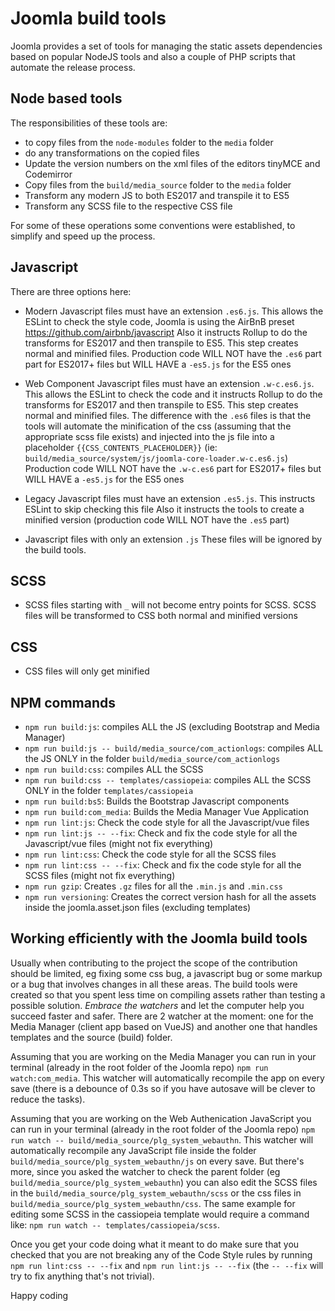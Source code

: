 # Joomla build tools

Joomla provides a set of tools for managing the static assets dependencies based on popular NodeJS tools and also a couple of PHP scripts that automate the release process.

## Node based tools
The responsibilities of these tools are:
- to copy files from the `node-modules` folder to the `media` folder
- do any transformations on the copied files
- Update the version numbers on the xml files of the editors tinyMCE and Codemirror
- Copy files from the `build/media_source` folder to the `media` folder
- Transform any modern JS to both ES2017 and transpile it to ES5
- Transform any SCSS file to the respective CSS file

For some of these operations some conventions were established, to simplify and speed up the process.

## Javascript
There are three options here:
- Modern Javascript files must have an extension `.es6.js`.
  This allows the ESLint to check the style code, Joomla is using the AirBnB preset https://github.com/airbnb/javascript
  Also it instructs Rollup to do the transforms for ES2017 and then transpile to ES5. This step creates normal and minified files.
  Production code WILL NOT have the `.es6` part part for ES2017+ files but WILL HAVE a `-es5.js` for the ES5 ones

- Web Component Javascript files must have an extension `.w-c.es6.js`.
  This allows the ESLint to check the code and it instructs Rollup to do the transforms for ES2017 and then transpile to ES5. This step creates normal and minified files. The difference with the `.es6` files is that the tools will automate the minification of the css (assuming that the appropriate scss file exists) and injected into the js file into a placeholder `{{CSS_CONTENTS_PLACEHOLDER}}` (ie: `build/media_source/system/js/joomla-core-loader.w-c.es6.js`)
  Production code WILL NOT have the `.w-c.es6` part for ES2017+ files but WILL HAVE a `-es5.js` for the ES5 ones

- Legacy Javascript files must have an extension `.es5.js`.
  This instructs ESLint to skip checking this file
  Also it instructs the tools to create a minified version (production code WILL NOT have the `.es5` part)
	
- Javascript files with only an extension `.js`
  These files will be ignored by the build tools.

## SCSS
- SCSS files starting with `_` will not become entry points for SCSS.
  SCSS files will be transformed to CSS both normal and minified versions

## CSS
- CSS files will only get minified


## NPM commands
- `npm run build:js`: compiles ALL the JS (excluding Bootstrap and Media Manager)
- `npm run build:js -- build/media_source/com_actionlogs`: compiles ALL the JS ONLY in the folder `build/media_source/com_actionlogs`
- `npm run build:css`: compiles ALL the SCSS
- `npm run build:css -- templates/cassiopeia`: compiles ALL the SCSS ONLY in the folder `templates/cassiopeia`
- `npm run build:bs5`: Builds the Bootstrap Javascript components
- `npm run build:com_media`: Builds the Media Manager Vue Application
- `npm run lint:js`: Check the code style for all the Javascript/vue files
- `npm run lint:js -- --fix`: Check and fix the code style for all the Javascript/vue files (might not fix everything)
- `npm run lint:css`: Check the code style for all the SCSS files
- `npm run lint:css -- --fix`: Check and fix the code style for all the SCSS files (might not fix everything)
- `npm run gzip`: Creates `.gz` files for all the `.min.js` and `.min.css`
- `npm run versioning`: Creates the correct version hash for all the assets inside the joomla.asset.json files (excluding templates)

## Working efficiently with the Joomla build tools

Usually when contributing to the project the scope of the contribution should be limited, eg fixing some css bug, a javascript bug or some markup or a bug that involves changes in all these areas. The build tools were created so that you spent less time on compiling assets rather than testing a possible solution. *Embrace the watchers* and let the computer help you succeed faster and safer. There are 2 watcher at the moment: one for the Media Manager (client app based on VueJS) and another one that handles templates and the source (build) folder.

Assuming that you are working on the Media Manager you can run in your terminal (already in the root folder of the Joomla repo) `npm run watch:com_media`. This watcher will automatically recompile the app on every save (there is a debounce of 0.3s so if you have autosave will be clever to reduce the tasks).

Assuming that you are working on the Web Authenication JavaScript you can run in your terminal (already in the root folder of the Joomla repo) `npm run watch -- build/media_source/plg_system_webauthn`. This watcher will automatically recompile any JavaScript file inside the folder `build/media_source/plg_system_webauthn/js` on every save. But there's more, since you asked the watcher to check the parent folder (eg `build/media_source/plg_system_webauthn`) you can also edit the SCSS files in the `build/media_source/plg_system_webauthn/scss` or the css files in `build/media_source/plg_system_webauthn/css`. The same example for editing some SCSS in the cassiopeia template would require a command like: `npm run watch -- templates/cassiopeia/scss`.

Once you get your code doing what it meant to do make sure that you checked that you are not breaking any of the Code Style rules by running `npm run lint:css -- --fix` and `npm run lint:js -- --fix` (the `-- --fix` will try to fix anything that's not trivial).

Happy coding
